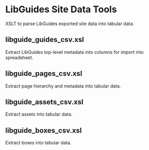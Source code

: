 # LibGuides Site Data Tools

XSLT to parse LibGuides exported site data into tabular data.

## libguide_guides_csv.xsl

Extract LibGuides top-level metadata into columns for import into spreadsheet.

## libguide_pages_csv.xsl

Extract page hierarchy and metadata into tabular data.

## libguide_assets_csv.xsl

Extract assets into tabular data.

## libguide_boxes_csv.xsl

Extract boxes into tabular data.
